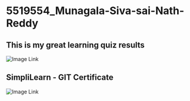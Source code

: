# 5519554_Munagala-Siva-sai-Nath-Reddy

## This is my great learning quiz results ##

![Image Link](https://github.com/avis123098/5519554_Munagala-Siva-sai-Nath-Reddy/blob/main/SDLC/Screenshot%202025-07-19%20at%203.36.15%E2%80%AFPM.png)



## SimpliLearn - GIT Certificate 

![Image Link](https://github.com/avis123098/5519554_Munagala-Siva-sai-Nath-Reddy/blob/main/Git-GIthub/Screenshot%202025-07-23%20at%209.39.26%E2%80%AFPM.png)
